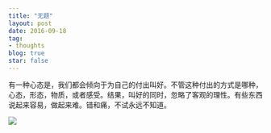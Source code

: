 ```yaml
---
title: "无题"
layout: post
date: 2016-09-18
tag:
- thoughts
blog: true
star: false
---
```


有一种心态是，我们都会倾向于为自己的付出叫好。不管这种付出的方式是哪种，心态，形态，物质，或者感受。结果，叫好的同时，忽略了客观的理性。有些东西说起来容易，做起来难。错和痛，不试永远不知道。

<img src="{{site.url}}/assets/images/nameless.jpg" />
